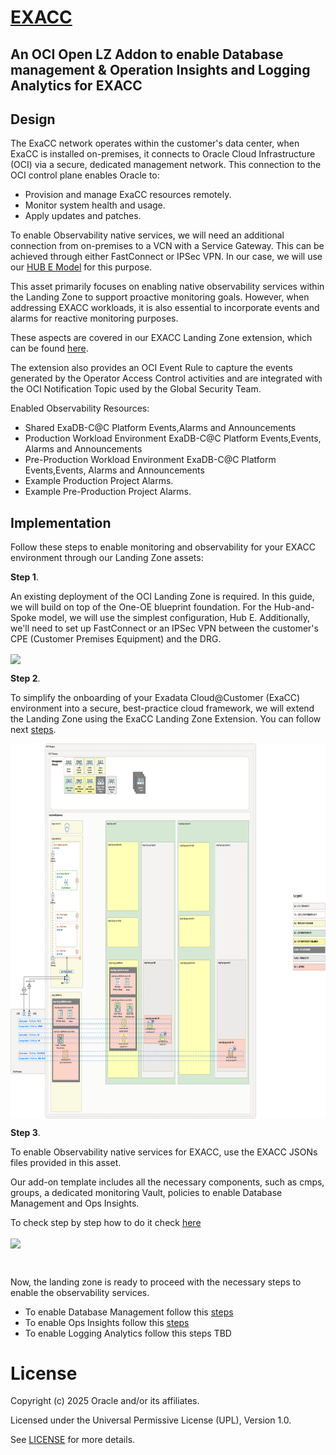 
# **[EXACC](#)**
## **An OCI Open LZ Addon to enable Database management & Operation Insights and Logging Analytics for EXACC**


## Design

The ExaCC network operates within the customer's data center, when ExaCC is installed on-premises, it connects to Oracle Cloud Infrastructure (OCI) via a secure, dedicated management network. This connection to the OCI control plane enables Oracle to:

* Provision and manage ExaCC resources remotely.
* Monitor system health and usage.
* Apply updates and patches.

To enable Observability native services, we will need an additional connection from on-premises to a VCN with a Service Gateway. This can be achieved through either FastConnect or IPSec VPN. In our case, we will use our [HUB E Model](https://github.com/oci-landing-zones/oci-landing-zone-operating-entities/tree/master/addons/oci-hub-models/hub_e) for this purpose.

This asset primarily focuses on enabling native observability services within the Landing Zone to support proactive monitoring goals. However, when addressing EXACC workloads, it is also essential to incorporate events and alarms for reactive monitoring purposes.

These aspects are covered in our EXACC Landing Zone extension, which can be found [here](https://github.com/oci-landing-zones/oci-landing-zone-operating-entities/tree/master/workload-extensions/exacc).

The extension also provides an OCI Event Rule to capture the events generated by the Operator Access Control activities and are integrated with the OCI Notification Topic used by the Global Security Team.

Enabled Observability Resources:
* Shared ExaDB-C@C Platform Events,Alarms and Announcements
* Production Workload Environment ExaDB-C@C Platform Events,Events, Alarms and Announcements
* Pre-Production Workload Environment ExaDB-C@C Platform Events,Events, Alarms and Announcements
* Example Production Project Alarms.
* Example Pre-Production Project Alarms.



## Implementation

Follow these steps to enable monitoring and observability for your EXACC environment through our Landing Zone assets:


**Step 1**. 

An existing deployment of the OCI Landing Zone is required. In this guide, we will build on top of the One-OE blueprint foundation. For the Hub-and-Spoke model, we will use the simplest configuration, Hub E. Additionally, we'll need to set up FastConnect or an IPSec VPN between the customer's CPE (Customer Premises Equipment) and the DRG.


<img src="../images/ONE_OE.png.png" height="600" align="center">


**Step 2**. 
 
To simplify the onboarding of your Exadata Cloud@Customer (ExaCC) environment into a secure, best-practice cloud framework, we will extend the Landing Zone using the ExaCC Landing Zone Extension. You can follow next [steps](https://github.com/oci-landing-zones/oci-landing-zone-operating-entities/tree/master/workload-extensions/exacc). 

<img src="../images/ADDON_EXACC.png" height="600" align="center">



**Step 3**. 

To enable Observability native services for EXACC, use the EXACC JSONs files provided in this asset. 

Our add-on template includes all the necessary components, such as cmps, groups, a dedicated monitoring Vault, policies to enable Database Management and Ops Insights.

To check step by step how to do it check [here](./Implementation_addon_steps.md)

<img src="../images/OBS_ADDON_EXACC.png" height="600" align="center">

&nbsp; 

Now, the landing zone is ready to proceed with the necessary steps to enable the observability services.

* To enable Database Management follow this [steps](https://github.com/oracle-devrel/technology-engineering/blob/O%26M-for-LZ/manageability-and-operations/observability-and-manageability/database-management/LZ-addons/steps_to_enable_DBM_ExaCC.md)
* To enable Ops Insights follow this [steps](https://github.com/oracle-devrel/technology-engineering/blob/O%26M-for-LZ/manageability-and-operations/observability-and-manageability/operations-insights/LZ-addons/steps_to_enable_OPSI_ExaCC.md)
* To enable Logging Analytics follow this steps TBD



# License

Copyright (c) 2025 Oracle and/or its affiliates.

Licensed under the Universal Permissive License (UPL), Version 1.0.

See [LICENSE](/LICENSE.txt) for more details.
